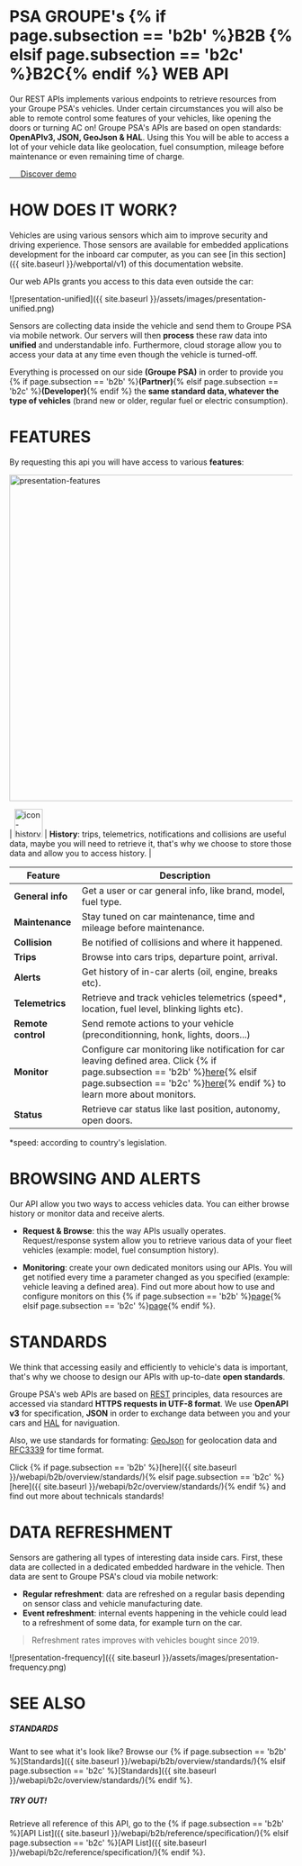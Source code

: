 # PSA GROUPE's {% if page.subsection == 'b2b' %}B2B {% elsif page.subsection == 'b2c' %}B2C{% endif %} WEB API

Our REST APIs implements various endpoints to retrieve resources from your Groupe PSA's vehicles. Under certain circumstances you will also be able to remote control some features of your vehicles, like opening the doors or turning AC on! Groupe PSA's APIs are based on open standards: **OpenAPIv3, JSON, GeoJson & HAL**. Using this You will be able to access a lot of your vehicle data like geolocation, fuel consumption, mileage before maintenance or even remaining time of charge.

<div class="buttons is-centered">
  <a href="{{site.baseurl}}{% if page.subsection == 'b2b' %}/webapi/b2b/overview/demo/ {% elsif page.subsection == 'b2c' %}/webapi/b2c/overview/demo/{% endif %}" class="button is-psablue is-medium">
    <span class="icon is-large is-white">
    <i class="fas fa-code"></i>
    </span>&nbsp; &nbsp; &nbsp;Discover demo
  </a>
</div>

# HOW DOES IT WORK?

Vehicles are using various sensors which aim to improve security and driving experience. Those sensors are available for embedded applications development for the inboard car computer, as you can see [in this section]({{ site.baseurl }}/webportal/v1) of this documentation website.

Our web APIs grants you access to this data even outside the car:

![presentation-unified]({{ site.baseurl }}/assets/images/presentation-unified.png)

Sensors are collecting data inside the vehicle and send them to Groupe PSA via mobile network. Our servers will then **process** these raw data into **unified** and understandable info. Furthermore, cloud storage allow you to access your data at any time even though the vehicle is turned-off.

Everything is processed on our side **(Groupe PSA)** in order to provide you {% if page.subsection == 'b2b' %}**(Partner)**{% elsif page.subsection == 'b2c' %}**(Developer)**{% endif %} the **same standard data, whatever the type of vehicles** (brand new or older, regular fuel or electric consumption).

# FEATURES

By requesting this api you will have access to various **features**:

<img src="{{ site.baseurl }}/assets/images/presentation-features.png" alt="presentation-features" style="width: 580px">

| <img  alt="icon-history" class="is-paddingless is-marginless" src="{{ site.baseurl }}/assets/images/presentation-history.png" style="width: 50px"> | **History**: trips, telemetrics, notifications and collisions are useful data, maybe you will need to retrieve it, that's why we choose to store those data and allow you to access history. |

|Feature|Description|
|-|-|
|**General info**|Get a user or car general info, like brand, model, fuel type.|
|**Maintenance**|Stay tuned on car maintenance, time and mileage before maintenance.|
|**Collision**|Be notified of collisions and where it happened.|
|**Trips**|Browse into cars trips, departure point, arrival.|
|**Alerts**|Get history of in-car alerts (oil, engine, breaks etc).|
|**Telemetrics**|Retrieve and track vehicles telemetrics (speed*, location, fuel level, blinking lights etc).|
|**Remote control**|Send remote actions to your vehicle (preconditionning, honk, lights, doors...)|
|**Monitor**|Configure car monitoring like notification for car leaving defined area. Click {% if page.subsection == 'b2b' %}[here]({{site.baseurl}}/webapi/b2b/monitor/about/){% elsif page.subsection == 'b2c' %}[here]({{site.baseurl}}/webapi/b2c/monitor/about/){% endif %} to learn more about monitors.|
|**Status**|Retrieve car status like last position, autonomy, open doors.|

*speed: according to country's legislation.

# BROWSING AND ALERTS

Our API allow you two ways to access vehicles data. You can either browse history or monitor data and receive alerts.
- **Request & Browse**: this the way APIs usually operates. Request/response system allow you to retrieve various data of your fleet vehicles (example: model, fuel consumption history).

- **Monitoring**: create your own dedicated monitors using our APIs. You will get notified every time a parameter changed as you specified (example: vehicle leaving a defined area). Find out more about how to use and configure monitors on this {% if page.subsection == 'b2b' %}[page]({{site.baseurl}}/webapi/b2b/monitor/about/){% elsif page.subsection == 'b2c' %}[page]({{site.baseurl}}/webapi/b2c/monitor/about/){% endif %}.

# STANDARDS

We think that accessing easily and efficiently to vehicle's data is important, that's why  we choose to design our APIs with up-to-date **open standards**.

Groupe PSA's web APIs are based on [REST](https://en.wikipedia.org/wiki/Representational_state_transfer) principles,  data resources are accessed via standard **HTTPS requests in UTF-8 format**. We use **OpenAPI v3** for specification, **JSON** in order to exchange data between you and your cars and [HAL](https://en.wikipedia.org/wiki/Hypertext_Application_Language) for naviguation.

Also, we use standards for formating: [GeoJson](https://en.wikipedia.org/wiki/GeoJSON) for geolocation data and [RFC3339](https://www.ietf.org/rfc/rfc3339.txt) for time format.

Click {% if page.subsection == 'b2b' %}[here]({{ site.baseurl }}/webapi/b2b/overview/standards/){% elsif page.subsection == 'b2c' %}[here]({{ site.baseurl }}/webapi/b2c/overview/standards/){% endif %} and find out more about technicals standards!

# DATA REFRESHMENT

Sensors are gathering all types of interesting data inside cars. First, these data are collected in a dedicated embedded hardware in the vehicle. Then data are sent to Groupe PSA's cloud via mobile network:
- **Regular refreshment**:  data are refreshed on a regular basis depending on sensor class and vehicle manufacturing date.
- **Event refreshment**: internal events happening in the vehicle could lead to a refreshment of some data, for example turn on the car.

> Refreshment rates improves with vehicles bought since 2019.


![presentation-frequency]({{ site.baseurl }}/assets/images/presentation-frequency.png)

# SEE ALSO

##### STANDARDS

Want to see what it's look like? Browse our {% if page.subsection == 'b2b' %}[Standards]({{ site.baseurl }}/webapi/b2b/overview/standards/){% elsif page.subsection == 'b2c' %}[Standards]({{ site.baseurl }}/webapi/b2c/overview/standards/){% endif %}.

##### TRY OUT!

Retrieve all reference of this API, go to the {% if page.subsection == 'b2b' %}[API List]({{ site.baseurl }}/webapi/b2b/reference/specification/){% elsif page.subsection == 'b2c' %}[API List]({{ site.baseurl }}/webapi/b2c/reference/specification/){% endif %}.

